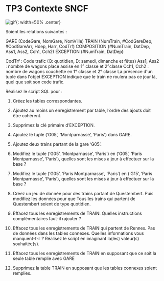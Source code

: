 # TP3 Contexte SNCF

![gif](./data/tp3/99Ug.gif){: width=50% .center}

Soient les relations suivantes :

GARE (CodeGare, NomGare, NomVille)
TRAIN (NumTrain, #CodGareDep, #CodGareArr, Hdep, Harr, CodTrf)
COMPOSITION (#NumTrain, DatDep, Ass1, Ass2, Cch1, Cch2)
EXCEPTION (#NumTrain, DatDep)


CodTrf : Code trafic (Q: quotidien, D: samedi, dimanche et fêtes)
Ass1, Ass2 : nombre de wagons place assise en 1° classe et 2°classe
Cch1, Cch2 : nombre de wagons couchette en 1° classe et 2° classe
La présence d'un tuple dans l'objet EXCEPTION indique que le train ne roulera pas ce jour là, quel que soit son code trafic.


Réalisez le script SQL pour :

1) Créez les tables correspondantes.

2) Ajoutez au moins un enregistrement par table, l’ordre des ajouts doit être cohérent.

3) Supprimez la clé primaire d’EXCEPTION.

4) Ajoutez le tuple (‘G05’, ‘Montparnasse’, ‘Paris’) dans GARE.

5) Ajoutez deux trains partant de la gare ‘G05’.

6) Modifiez le tuple (‘G05’, ‘Montparnasse’, ‘Paris’) en (‘G05’, ‘Paris Montparnasse’, ‘Paris’), quelles sont les mises à jour à effectuer sur la base ?

7) Modifiez le tuple (‘G05’, ‘Paris Montparnasse’, ‘Paris’) en (‘G15’, ‘Paris Montparnasse’, ‘Paris’), quelles sont les mises à jour à effectuer sur la base ?

8) Créez un jeu de donnée pour des trains partant de Questembert. 
Puis modifiez les données pour que Tous les trains qui partent de Questembert soient de type quotidien.

9) Effacez tous les enregistrements de TRAIN. Quelles instructions complémentaires faut-il rajouter ?

10) Effacez tous les enregistrements de TRAIN qui partent de Rennes. Pas de données dans les tables connexes. Quelles informations vous manquent-t-il ? Réalisez le script en imaginant la(les) valeur(s) souhaitée(s).

11) Effacez tous les enregistrements de TRAIN en supposant que ce soit la seule table remplie avec GARE

12) Supprimez la table TRAIN en supposant que les tables connexes soient remplies.

